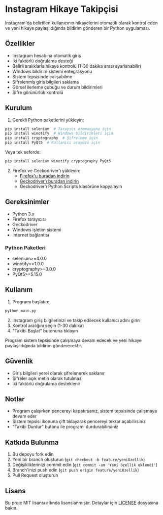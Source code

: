 # Instagram Hikaye Takipçisi

Instagram'da belirtilen kullanıcının hikayelerini otomatik olarak kontrol eden ve yeni hikaye paylaşıldığında bildirim gönderen bir Python uygulaması.

## Özellikler

- Instagram hesabına otomatik giriş
- İki faktörlü doğrulama desteği
- Belirli aralıklarla hikaye kontrolü (1-30 dakika arası ayarlanabilir)
- Windows bildirim sistemi entegrasyonu
- Sistem tepsisinde çalışabilme
- Şifrelenmiş giriş bilgileri saklama
- Görsel ilerleme çubuğu ve durum bildirimleri
- Şifre görünürlük kontrolü

## Kurulum

1. Gerekli Python paketlerini yükleyin:

```bash
pip install selenium  # Tarayıcı otomasyonu için
pip install winotify  # Windows bildirimleri için
pip install cryptography  # Şifreleme için
pip install PyQt5  # Kullanıcı arayüzü için
```

Veya tek seferde:

```bash
pip install selenium winotify cryptography PyQt5
```

2. Firefox ve Geckodriver'ı yükleyin:
   - [Firefox'u buradan indirin](https://www.mozilla.org/firefox/new/)
   - [Geckodriver'ı buradan indirin](https://github.com/mozilla/geckodriver/releases)
   - Geckodriver'ı Python Scripts klasörüne kopyalayın

## Gereksinimler

- Python 3.x
- Firefox tarayıcısı
- Geckodriver
- Windows işletim sistemi
- İnternet bağlantısı

### Python Paketleri
- selenium>=4.0.0
- winotify>=1.0.0
- cryptography>=3.0.0
- PyQt5>=5.15.0

## Kullanım

1. Programı başlatın:

```bash
python main.py 
``` 

2. Instagram giriş bilgilerinizi ve takip edilecek kullanıcı adını girin
3. Kontrol aralığını seçin (1-30 dakika)
4. "Takibi Başlat" butonuna tıklayın

Program sistem tepsisinde çalışmaya devam edecek ve yeni hikaye paylaşıldığında bildirim gönderecektir.

## Güvenlik

- Giriş bilgileri yerel olarak şifrelenerek saklanır
- Şifreler açık metin olarak tutulmaz
- İki faktörlü doğrulama desteklenir

## Notlar

- Program çalışırken pencereyi kapatırsanız, sistem tepsisinde çalışmaya devam eder
- Sistem tepsisi ikonuna çift tıklayarak pencereyi tekrar açabilirsiniz
- "Takibi Durdur" butonu ile programı durdurabilirsiniz

## Katkıda Bulunma

1. Bu depoyu fork edin
2. Yeni bir branch oluşturun (`git checkout -b feature/yeniOzellik`)
3. Değişikliklerinizi commit edin (`git commit -am 'Yeni özellik eklendi'`)
4. Branch'inizi push edin (`git push origin feature/yeniOzellik`)
5. Pull Request oluşturun

## Lisans

Bu proje MIT lisansı altında lisanslanmıştır. Detaylar için [LICENSE](LICENSE) dosyasına bakın.

